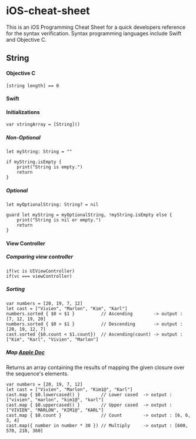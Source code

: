 # iOS-cheat-sheet
This is an iOS Programming Cheat Sheet for a quick developers reference for the syntax verification. Syntax programming languages include Swift and Objective C.

## String

#### Objective C

```
[string length] == 0 
```

#### Swift

#### Initializations
```
var stringArray = [String]()
```

##### Non-Optional
```
let myString: String = ""

if myString.isEmpty {
    print("String is empty.")
    return 
}

```
##### Optional

```
let myOptionalString: String? = nil

guard let myString = myOptionalString, !myString.isEmpty else {
    print("String is nil or empty.")
    return
}
```

#### View Controller

##### Comparing view controller
```
if(vc is UIViewController)
if(vc === viewController)
```

##### Sorting
```
var numbers = [20, 19, 7, 12]
let cast = ["Vivien", "Marlon", "Kim", "Karl"]
numbers.sorted { $0 < $1 }          // Ascending        -> output : [7, 12, 19, 20] 
numbers.sorted { $0 > $1 }          // Descending       -> output : [20, 19, 12, 7]
cast.sorted {$0.count < $1.count})  // Ascending(count) -> output : ["Kim", "Karl", "Vivien", "Marlon"]
```
##### Map [Apple Doc](https://developer.apple.com/documentation/swift/array/2908681-map)
Returns an array containing the results of mapping the given closure over the sequence's elements.
```
var numbers = [20, 19, 7, 12]
let cast = ["Vivien", "Marlon", "Kim1@", "Karl"]
cast.map { $0.lowercased() }        // Lower cased  -> output : ["vivien", "marlon", "kim1@", "karl"]
cast.map { $0.uppercased() }        // Upper cased  -> output : ["VIVIEN", "MARLON", "KIM1@", "KARL"]
cast.map { $0.count }               // Count        -> output : [6, 6, 3, 4]
cast.map({ number in number * 30 }) // Multiply     -> output : [600, 570, 210, 360]
```
